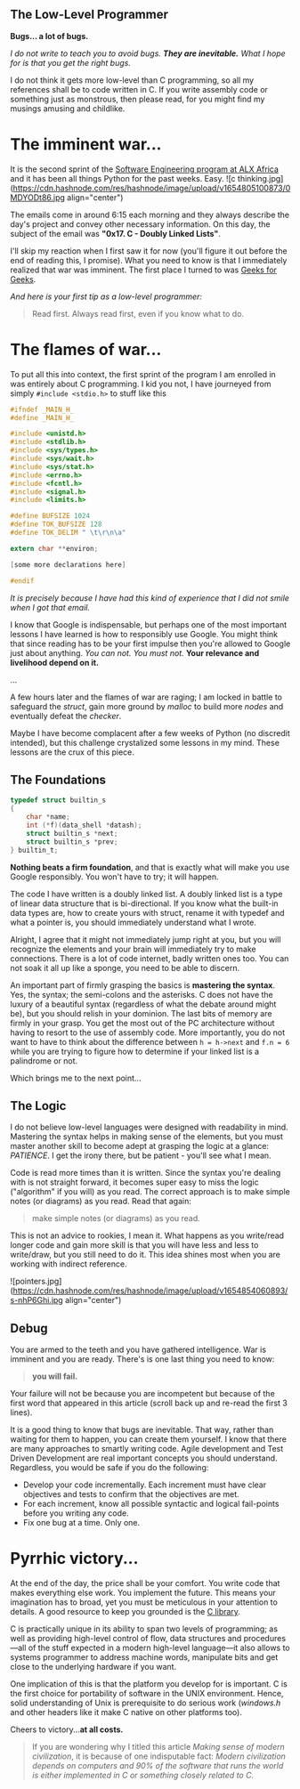 ## The Low-Level Programmer

**Bugs... a lot of bugs.**

*I do not write to teach you to avoid bugs. **They are inevitable.** What I hope for is that you get the right bugs.*

I do not think it gets more low-level than C programming, so all my references shall be to code written in C. If you write assembly code or something just as monstrous, then please read, for you might find my musings amusing and childlike.

# The imminent war...

It is the second sprint of the [Software Engineering program at ALX Africa](https://www.alxafrica.com/) and it has been all things Python for the past weeks. Easy.
![c thinking.jpg](https://cdn.hashnode.com/res/hashnode/image/upload/v1654805100873/0MDYODt86.jpg align="center")

The emails come in around 6:15 each morning and they always describe the day's project and convey other necessary information. On this day, the subject of the email was **"0x17. C - Doubly Linked Lists"**.

I'll skip my reaction when I first saw it for now (you'll figure it out before the end of reading this, I promise). What you need to know is that I immediately realized that war was imminent. The first place I turned to was [Geeks for Geeks](https://www.geeksforgeeks.org/data-structures/).

*And here is your first tip as a low-level programmer:*
> Read first. Always read first, even if you know what to do.

# The flames of war...
To put all this into context, the first sprint of the program I am enrolled in was entirely about C programming. I kid you not, I have journeyed from simply `#include <stdio.h>` to stuff like this
```C
#ifndef _MAIN_H_
#define _MAIN_H_

#include <unistd.h>
#include <stdlib.h>
#include <sys/types.h>
#include <sys/wait.h>
#include <sys/stat.h>
#include <errno.h>
#include <fcntl.h>
#include <signal.h>
#include <limits.h>

#define BUFSIZE 1024
#define TOK_BUFSIZE 128
#define TOK_DELIM " \t\r\n\a"

extern char **environ;

[some more declarations here]

#endif
```

*It is precisely because I have had this kind of experience that I did not smile when I got that email.*

I know that Google is indispensable, but perhaps one of the most important lessons I have learned is how to responsibly use Google. You might think that since reading has to be your first impulse then you're allowed to Google just about anything. *You can not. You must not.* **Your relevance and livelihood depend on it.**

...

A few hours later and the flames of war are raging; I am locked in battle to safeguard the *struct*, gain more ground by *malloc* to build more *nodes* and eventually defeat the *checker*.

Maybe I have become complacent after a few weeks of Python (no discredit intended), but this challenge crystalized some lessons in my mind. These lessons are the crux of this piece.

## The Foundations
```C
typedef struct builtin_s
{
	char *name;
	int (*f)(data_shell *datash);
    struct builtin_s *next;
    struct builtin_s *prev;
} builtin_t;
```
**Nothing beats a firm foundation**, and that is exactly what will make you use Google responsibly. You won't have to try; it will happen.

The code I have written is a doubly linked list. A doubly linked list is a type of linear data structure that is bi-directional. If you know what the built-in data types are, how to create yours with struct, rename it with typedef and what a pointer is, you should immediately understand what I wrote.

Alright, I agree that it might not immediately jump right at you, but you will recognize the elements and your brain will immediately try to make connections. There is a lot of code internet, badly written ones too. You can not soak it all up like a sponge, you need to be able to discern.

An important part of firmly grasping the basics is **mastering the syntax**. Yes, the syntax; the semi-colons and the asterisks. C does not have the luxury of a beautiful syntax (regardless of what the debate around might be), but you should relish in your dominion. The last bits of memory are firmly in your grasp. You get the most out of the PC architecture without having to resort to the use of assembly code. More importantly, you do not want to have to think about the difference between `h = h->next` and `f.n = 6` while you are trying to figure how to determine if your linked list is a palindrome or not.

Which brings me to the next point...

## The Logic 
I do not believe low-level languages were designed with readability in mind. Mastering the syntax helps in making sense of the elements, but you must master another skill to become adept at grasping the logic at a glance: *PATIENCE*. I get the irony there, but be patient - you'll see what I mean.

Code is read more times than it is written. Since the syntax you're dealing with is not straight forward, it becomes super easy to miss the logic ("algorithm" if you will) as you read. The correct approach is to make simple notes (or diagrams) as you read. Read that again:
> make simple notes (or diagrams) as you read.

This is not an advice to rookies, I mean it. What happens as you write/read longer code and gain more skill is that you will have less and less to write/draw, but you still need to do it. This idea shines most when you are working with indirect reference.

![pointers.jpg](https://cdn.hashnode.com/res/hashnode/image/upload/v1654854060893/s-nhP6Ghi.jpg align="center")

## Debug
You are armed to the teeth and you have gathered intelligence. War is imminent and you are ready. There's is one last thing you need to know:
> **you will fail.**

Your failure will not be because you are incompetent but because of the first word that appeared in this article (scroll back up and re-read the first 3 lines).

It is a good thing to know that bugs are inevitable. That way, rather than waiting for them to happen, you can create them yourself. I know that there are many approaches to smartly writing code. Agile development and Test Driven Development are real important concepts you should understand. Regardless, you would be safe if you do the following:
* Develop your code incrementally. Each increment must have clear objectives and tests to confirm that the objectives are met.
* For each increment, know all possible syntactic and logical fail-points before you writing any code.
* Fix one bug at a time. Only one.

# Pyrrhic victory...
At the end of the day, the price shall be your comfort. You write code that makes everything else work. You implement the future. This means your imagination has to broad, yet you must be meticulous in your attention to details. A good resource to keep you grounded is the [C library](https://www.gnu.org/software/libc/manual).

C is practically unique in its ability to span two levels of programming; as well as providing high-level control of flow, data structures and procedures—all of the stuff expected in a modern high-level language—it also allows to systems programmer to address machine words, manipulate bits and get close to the underlying hardware if you want.

One implication of this is that the platform you develop for is important. C is the first choice for portability of software in the UNIX environment. Hence, solid understanding of Unix is prerequisite to do serious work (*windows.h* and other headers like it make C native on other platforms too). 

Cheers to victory...**at all costs.**

> If you are wondering why I titled this article *Making sense of modern civilization*, it is because of one indisputable fact: *Modern civilization depends on computers and 90% of the software that runs the world is either implemented in C or something closely related to C.*